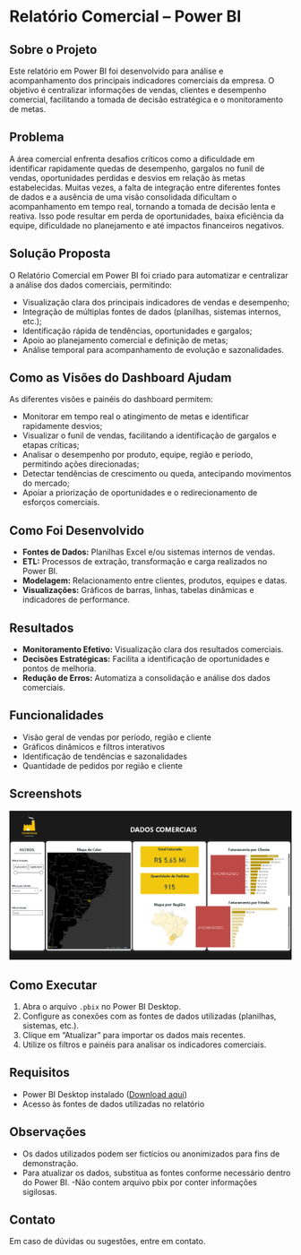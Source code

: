 # Relatório Comercial – Power BI

## Sobre o Projeto
Este relatório em Power BI foi desenvolvido para análise e acompanhamento dos principais indicadores comerciais da empresa. O objetivo é centralizar informações de vendas, clientes e desempenho comercial, facilitando a tomada de decisão estratégica e o monitoramento de metas.

## Problema
A área comercial enfrenta desafios críticos como a dificuldade em identificar rapidamente quedas de desempenho, gargalos no funil de vendas, oportunidades perdidas e desvios em relação às metas estabelecidas. Muitas vezes, a falta de integração entre diferentes fontes de dados e a ausência de uma visão consolidada dificultam o acompanhamento em tempo real, tornando a tomada de decisão lenta e reativa. Isso pode resultar em perda de oportunidades, baixa eficiência da equipe, dificuldade no planejamento e até impactos financeiros negativos.

## Solução Proposta
O Relatório Comercial em Power BI foi criado para automatizar e centralizar a análise dos dados comerciais, permitindo:

- Visualização clara dos principais indicadores de vendas e desempenho;
- Integração de múltiplas fontes de dados (planilhas, sistemas internos, etc.);
- Identificação rápida de tendências, oportunidades e gargalos;
- Apoio ao planejamento comercial e definição de metas;
- Análise temporal para acompanhamento de evolução e sazonalidades.

## Como as Visões do Dashboard Ajudam
As diferentes visões e painéis do dashboard permitem:
- Monitorar em tempo real o atingimento de metas e identificar rapidamente desvios;
- Visualizar o funil de vendas, facilitando a identificação de gargalos e etapas críticas;
- Analisar o desempenho por produto, equipe, região e período, permitindo ações direcionadas;
- Detectar tendências de crescimento ou queda, antecipando movimentos do mercado;
- Apoiar a priorização de oportunidades e o redirecionamento de esforços comerciais.

## Como Foi Desenvolvido
- **Fontes de Dados:** Planilhas Excel e/ou sistemas internos de vendas.
- **ETL:** Processos de extração, transformação e carga realizados no Power BI.
- **Modelagem:** Relacionamento entre clientes, produtos, equipes e datas.
- **Visualizações:** Gráficos de barras, linhas, tabelas dinâmicas e indicadores de performance.

## Resultados
- **Monitoramento Efetivo:** Visualização clara dos resultados comerciais.
- **Decisões Estratégicas:** Facilita a identificação de oportunidades e pontos de melhoria.
- **Redução de Erros:** Automatiza a consolidação e análise dos dados comerciais.

## Funcionalidades
- Visão geral de vendas por período, região e cliente
- Gráficos dinâmicos e filtros interativos
- Identificação de tendências e sazonalidades
- Quantidade de pedidos por região e cliente

## Screenshots
![alt text](<Captura de tela 2025-05-16 184132-1.png>)

## Como Executar
1. Abra o arquivo `.pbix` no Power BI Desktop.
2. Configure as conexões com as fontes de dados utilizadas (planilhas, sistemas, etc.).
3. Clique em “Atualizar” para importar os dados mais recentes.
4. Utilize os filtros e painéis para analisar os indicadores comerciais.

## Requisitos
- Power BI Desktop instalado ([Download aqui](https://powerbi.microsoft.com/pt-br/desktop/))
- Acesso às fontes de dados utilizadas no relatório

## Observações
- Os dados utilizados podem ser fictícios ou anonimizados para fins de demonstração.
- Para atualizar os dados, substitua as fontes conforme necessário dentro do Power BI.
-Não contem arquivo pbix por conter informações sigilosas.

## Contato
Em caso de dúvidas ou sugestões, entre em contato.

